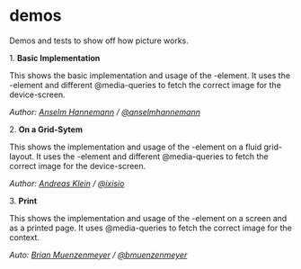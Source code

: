 demos
=====

Demos and tests to show off how picture works. 

1\. **Basic Implementation**

This shows the basic implementation and usage of the <picture>-element. It uses the <source>-element and different @media-queries to fetch the correct image for the device-screen.

_Author: [Anselm Hannemann](http://anselm-hannemann.com/) / [@anselmhannemann](https://twitter.com/anselmhannemann)_

2\. **On a Grid-Sytem**

This shows the implementation and usage of the <picture>-element on a fluid grid-layout. It uses the <source>-element and different @media-queries to fetch the correct image for the device-screen.

_Author: [Andreas Klein](http://www.andreasklein.org/) / [@ixisio](https://twitter.com/ixisio)_

3\. **Print**

This shows the implementation and usage of the <picture>-element on a screen and as a printed page.  It uses @media-queries to fetch the correct image for the context.

_Auto: [Brian Muenzenmeyer](http://www.brianmuenzenmeyer.com) / [@bmuenzenmeyer](https://twitter.com/bmuenzenmeyer)_